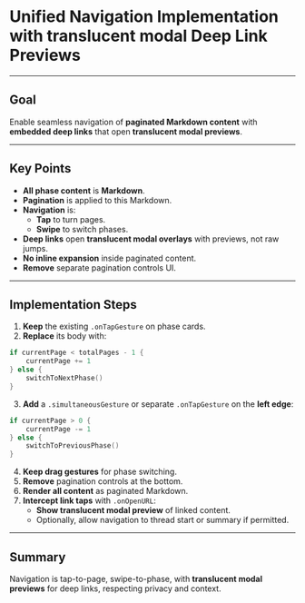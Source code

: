 # Unified Navigation Implementation with translucent modal Deep Link Previews

---

## Goal

Enable seamless navigation of **paginated Markdown content** with **embedded deep links** that open **translucent modal previews**.

---

## Key Points

- **All phase content** is **Markdown**.
- **Pagination** is applied to this Markdown.
- **Navigation** is:
  - **Tap** to turn pages.
  - **Swipe** to switch phases.
- **Deep links** open **translucent modal overlays** with previews, not raw jumps.
- **No inline expansion** inside paginated content.
- **Remove** separate pagination controls UI.

---

## Implementation Steps

1. **Keep** the existing `.onTapGesture` on phase cards.
2. **Replace** its body with:

```swift
if currentPage < totalPages - 1 {
    currentPage += 1
} else {
    switchToNextPhase()
}
```

3. **Add** a `.simultaneousGesture` or separate `.onTapGesture` on the **left edge**:

```swift
if currentPage > 0 {
    currentPage -= 1
} else {
    switchToPreviousPhase()
}
```

4. **Keep drag gestures** for phase switching.
5. **Remove** pagination controls at the bottom.
6. **Render all content** as paginated Markdown.
7. **Intercept link taps** with `.onOpenURL`:
   - **Show translucent modal preview** of linked content.
   - Optionally, allow navigation to thread start or summary if permitted.

---

## Summary

Navigation is tap-to-page, swipe-to-phase, with **translucent modal previews** for deep links, respecting privacy and context.
